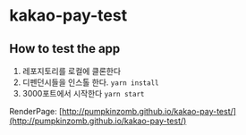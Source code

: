 # kakao-pay-test

## How to test the app

1. 레포지토리를 로컬에 클론한다
2. 디펜던시들을 인스톨 한다. `yarn install`
3. 3000포트에서 시작한다 `yarn start`

RenderPage:
[http://pumpkinzomb.github.io/kakao-pay-test/](http://pumpkinzomb.github.io/kakao-pay-test/)
